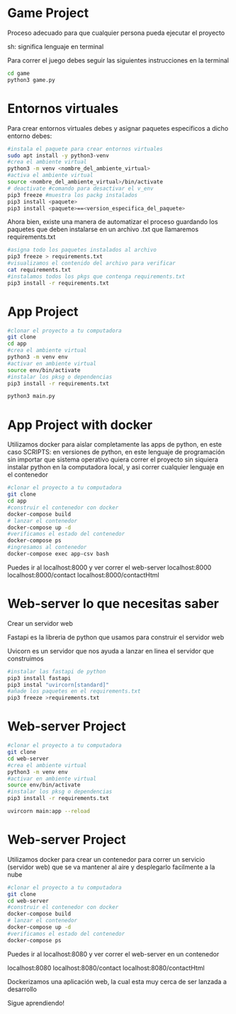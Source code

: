 # Game Project
Proceso adecuado para que cualquier persona pueda ejecutar el proyecto

sh: significa lenguaje en terminal

Para correr el juego debes seguir las siguientes instrucciones en la terminal


```sh
cd game
python3 game.py
```

# Entornos virtuales

Para crear entornos virtuales debes y asignar paquetes especificos a dicho entorno debes:

```sh
#instala el paquete para crear entornos virtuales
sudo apt install -y python3-venv 
#crea el ambiente virtual
python3 -m venv <nombre_del_ambiente_virtual>
#activa el ambiente virtual
source <nombre_del_ambiente_virtual>/bin/activate
# deactivate #comando para desactivar el v_env
pip3 freeze #muestra los packg instalados
pip3 install <paquete>
pip3 install <paquete>==<version_especifica_del_paquete>
```
Ahora bien, existe una manera de automatizar el proceso guardando los paquetes que deben instalarse en un archivo .txt que llamaremos requirements.txt

```sh
#asigna todo los paquetes instalados al archivo 
pip3 freeze > requirements.txt
#visualizamos el contenido del archivo para verificar
cat requirements.txt
#instalamos todos los pkgs que contenga requirements.txt
pip3 install -r requirements.txt
```

# App Project


```sh
#clonar el proyecto a tu computadora
git clone
cd app
#crea el ambiente virtual
python3 -m venv env
#activar en ambiente virtual
source env/bin/activate
#instalar los pksg o dependencias
pip3 install -r requirements.txt

python3 main.py
```
# App Project with docker

Utilizamos docker para aislar completamente las apps de python, en este caso SCRIPTS: en versiones de python, en este lenguaje de programación sin importar que sistema operativo quiera correr el proyecto sin siquiera instalar python en la computadora local, y asi correr cualquier lenguaje en el contenedor

```sh
#clonar el proyecto a tu computadora
git clone
cd app
#construir el contenedor con docker
docker-compose build
# lanzar el contenedor
docker-compose up -d
#verificamos el estado del contenedor
docker-compose ps
#ingresamos al contenedor
docker-compose exec app-csv bash
```
Puedes ir al localhost:8000 y ver correr el web-server 
localhost:8000
localhost:8000/contact
localhost:8000/contactHtml
# Web-server lo que necesitas saber

Crear un servidor web

Fastapi es la libreria de python que usamos para construir el servidor web

Uvicorn es un servidor que nos ayuda a lanzar en linea el servidor que construimos
```sh
#instalar las fastapi de python
pip3 install fastapi
pip3 instal "uvircorn[standard]"
#añade los paquetes en el requirements.txt
pip3 freeze >requirements.txt

```
# Web-server Project


```sh
#clonar el proyecto a tu computadora
git clone
cd web-server
#crea el ambiente virtual
python3 -m venv env
#activar en ambiente virtual
source env/bin/activate
#instalar los pksg o dependencias
pip3 install -r requirements.txt

uvircorn main:app --reload
```
# Web-server Project

Utilizamos docker para crear un contenedor para correr un servicio (servidor web) que se va mantener al aire y desplegarlo facilmente a la nube

```sh
#clonar el proyecto a tu computadora
git clone
cd web-server
#construir el contenedor con docker
docker-compose build
# lanzar el contenedor
docker-compose up -d
#verificamos el estado del contenedor
docker-compose ps
```
Puedes ir al localhost:8080 y ver correr el web-server en un contenedor

localhost:8080
localhost:8080/contact
localhost:8080/contactHtml

Dockerizamos una aplicación web, la cual esta muy cerca de ser lanzada a desarrollo

Sigue aprendiendo!